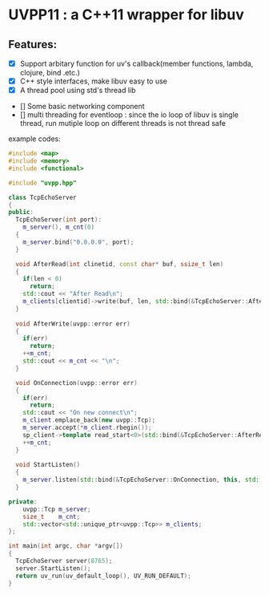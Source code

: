 # UVPP11 : a C++11 wrapper for libuv
## Features:
- [x] Support arbitary function for uv's callback(member functions, lambda, clojure, bind .etc.)
- [x] C++ style interfaces, make libuv easy to use
- [x] A thread pool using std's thread lib
- [] Some basic networking component
- [] multi threading for eventloop : since the io loop of libuv is single thread, run mutiple loop on different threads is not thread safe


example codes:
```C++
#include <map>
#include <memory>
#include <functional>

#include "uvpp.hpp"

class TcpEchoServer
{
public:
  TcpEchoServer(int port):
    m_server(), m_cnt(0)
  {
    m_server.bind("0.0.0.0", port);
  }

  void AfterRead(int clinetid, const char* buf, ssize_t len)
  {
    if(len < 0)
      return;
    std::cout << "After Read\n";
    m_clients[clientid]->write(buf, len, std::bind(&TcpEchoServer::AfterWrite, this, std::placeholders::_1));
  }
  
  void AfterWrite(uvpp::error err)
  {
    if(err)
      return;
    ++m_cnt;
    std::cout << m_cnt << "\n";
  }

  void OnConnection(uvpp::error err)
  {
    if(err)
      return;
    std::cout << "On new connect\n";
    m_client.emplace_back(new uvpp::Tcp);
    m_server.accept(*m_client.rbegin());
    sp_client->template read_start<0>(std::bind(&TcpEchoServer::AfterRead, this, m_cnt, std::placeholders::_1, std::placeholders::_2));
    ++m_cnt;
  }
  
  void StartListen()
  {
    m_server.listen(std::bind(&TcpEchoServer::OnConnection, this, std::placeholders::_1));
  }

private:
    uvpp::Tcp m_server;
    size_t    m_cnt;
    std::vector<std::unique_ptr<uvpp::Tcp>> m_clients;
};

int main(int argc, char *argv[])
{
  TcpEchoServer server(8765);
  server.StartListen();
  return uv_run(uv_default_loop(), UV_RUN_DEFAULT);
}

```
